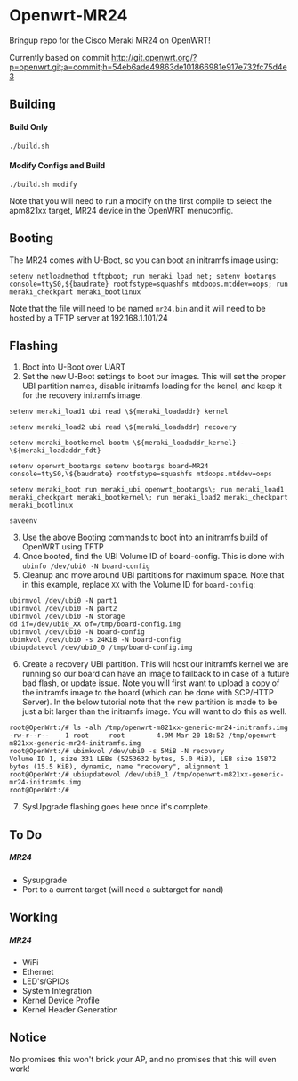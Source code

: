 # Openwrt-MR24

Bringup repo for the Cisco Meraki MR24 on OpenWRT!

Currently based on commit http://git.openwrt.org/?p=openwrt.git;a=commit;h=54eb6ade49863de101866981e917e732fc75d4e3

Building
-----
#### Build Only
`./build.sh`

#### Modify Configs and Build
`./build.sh modify`

Note that you will need to run a modify on the first compile to select the apm821xx target, MR24 device in the OpenWRT menuconfig.

Booting
-----
The MR24 comes with U-Boot, so you can boot an initramfs image using:
```
setenv netloadmethod tftpboot; run meraki_load_net; setenv bootargs console=ttyS0,${baudrate} rootfstype=squashfs mtdoops.mtddev=oops; run meraki_checkpart meraki_bootlinux
```
Note that the file will need to be named `mr24.bin` and it will need to be hosted by a TFTP server at 192.168.1.101/24

Flashing
-----
  1. Boot into U-Boot over UART
  2. Set the new U-Boot settings to boot our images. This will set the proper UBI partition names, disable initramfs loading for the kenel, and keep it for the recovery initramfs image.

  ```
  setenv meraki_load1 ubi read \${meraki_loadaddr} kernel

  setenv meraki_load2 ubi read \${meraki_loadaddr} recovery

  setenv meraki_bootkernel bootm \${meraki_loadaddr_kernel} - \${meraki_loadaddr_fdt}

  setenv openwrt_bootargs setenv bootargs board=MR24 console=ttyS0,\${baudrate} rootfstype=squashfs mtdoops.mtddev=oops

  setenv meraki_boot run meraki_ubi openwrt_bootargs\; run meraki_load1 meraki_checkpart meraki_bootkernel\; run meraki_load2 meraki_checkpart meraki_bootlinux

  saveenv
  ```

  3. Use the above Booting commands to boot into an initramfs build of OpenWRT using TFTP
  4. Once booted, find the UBI Volume ID of board-config. This is done with `ubinfo /dev/ubi0 -N board-config`
  5. Cleanup and move around UBI partitions for maximum space. Note that in this example, replace `XX` with the Volume ID for `board-config`:

  ```
  ubirmvol /dev/ubi0 -N part1
  ubirmvol /dev/ubi0 -N part2
  ubirmvol /dev/ubi0 -N storage
  dd if=/dev/ubi0_XX of=/tmp/board-config.img
  ubirmvol /dev/ubi0 -N board-config
  ubimkvol /dev/ubi0 -s 24KiB -N board-config
  ubiupdatevol /dev/ubi0_0 /tmp/board-config.img
  ```

  6. Create a recovery UBI partition. This will host our initramfs kernel we are running so our board can have an image to failback to in case of a future bad flash, or update issue. Note you will first want to upload a copy of the initramfs image to the board (which can be done with SCP/HTTP Server). In the below tutorial note that the new partition is made to be just a bit larger than the initramfs image. You will want to do this as well.

  ```
  root@OpenWrt:/# ls -alh /tmp/openwrt-m821xx-generic-mr24-initramfs.img
  -rw-r--r--    1 root     root        4.9M Mar 20 18:52 /tmp/openwrt-m821xx-generic-mr24-initramfs.img
  root@OpenWrt:/# ubimkvol /dev/ubi0 -s 5MiB -N recovery
  Volume ID 1, size 331 LEBs (5253632 bytes, 5.0 MiB), LEB size 15872 bytes (15.5 KiB), dynamic, name "recovery", alignment 1
  root@OpenWrt:/# ubiupdatevol /dev/ubi0_1 /tmp/openwrt-m821xx-generic-mr24-initramfs.img
  root@OpenWrt:/#
  ```

  7. SysUpgrade flashing goes here once it's complete.

To Do
-----
##### MR24
* Sysupgrade
* Port to a current target (will need a subtarget for nand)

Working
-----
##### MR24
* WiFi
* Ethernet
* LED's/GPIOs
* System Integration
* Kernel Device Profile
* Kernel Header Generation

Notice
------
No promises this won't brick your AP, and no promises that this will even work!

